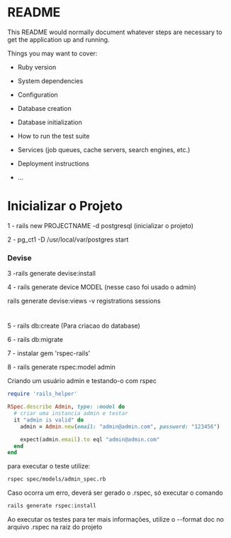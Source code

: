 # README

This README would normally document whatever steps are necessary to get the
application up and running.

Things you may want to cover:

* Ruby version

* System dependencies

* Configuration

* Database creation

* Database initialization

* How to run the test suite

* Services (job queues, cache servers, search engines, etc.)

* Deployment instructions

* ...

# Inicializar o Projeto

1 - rails new PROJECTNAME -d postgresql (inicializar o projeto)

2 - pg_ct1 -D /usr/local/var/postgres start


### Devise

3 -rails generate devise:install

4 - rails generate device MODEL (nesse caso foi usado o admin)

rails generate devise:views -v registrations sessions

# 
5 - rails db:create (Para criacao do database)

6 - rails db:migrate

7 - instalar gem 'rspec-rails'

8 - rails generate rspec:model admin

Criando um usuário admin e testando-o com rspec

```ruby
require 'rails_helper'

RSpec.describe Admin, type: :model do
  # criar uma instancia admin e testar
  it "admin is valid" do
    admin = Admin.new(email: "admin@admin.com", password: "123456")

    expect(admin.email).to eql "admin@admin.com"
  end
end

```

para executar o teste utilize:

```sh
rspec spec/models/admin_spec.rb
```

Caso ocorra um erro, deverá ser gerado o .rspec, só executar o comando

```sh
rails generate rspec:install
```

Ao executar os testes para ter mais informações, utilize o --format doc no arquivo .rspec na raiz do projeto